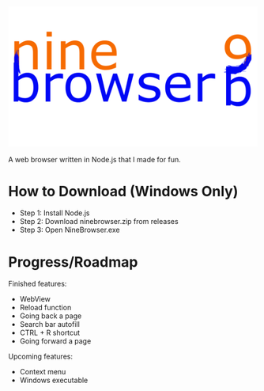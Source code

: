 ![NineBrowser Logo](https://raw.githubusercontent.com/Unzor/ninebrowser/main/nb%20(1).png)

A web browser written in Node.js that I made for fun.

# How to Download (Windows Only)
- Step 1: Install Node.js
- Step 2: Download ninebrowser.zip from releases
- Step 3: Open NineBrowser.exe

# Progress/Roadmap
Finished features:
- WebView
- Reload function
- Going back a page
- Search bar autofill
- CTRL + R shortcut
- Going forward a page

Upcoming features:
- Context menu
- Windows executable
